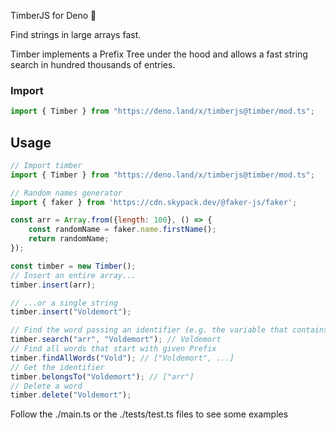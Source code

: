 TimberJS for Deno 🍃

Find strings in large arrays fast.

Timber implements a Prefix Tree under the hood and allows a fast string search in hundred thousands of entries.
<h3>Import</h3>

```javascript
import { Timber } from "https://deno.land/x/timberjs@timber/mod.ts";
```

<h2><b>Usage</b></h2>

```javascript
// Import timber
import { Timber } from "https://deno.land/x/timberjs@timber/mod.ts";

// Random names generator
import { faker } from 'https://cdn.skypack.dev/@faker-js/faker';

const arr = Array.from({length: 100}, () => {
    const randomName = faker.name.firstName();
    return randomName;
});

const timber = new Timber();
// Insert an entire array...
timber.insert(arr);

// ...or a single string
timber.insert("Voldemort");

// Find the word passing an identifier (e.g. the variable that contains that value)
timber.search("arr", "Voldemort"); // Voldemort
// Find all words that start with given Prefix
timber.findAllWords("Vold"); // ["Voldemort", ...]
// Get the identifier
timber.belongsTo("Voldemort"); // ["arr"]
// Delete a word
timber.delete("Voldemort");
```

Follow the ./main.ts or the ./tests/test.ts files to see some examples